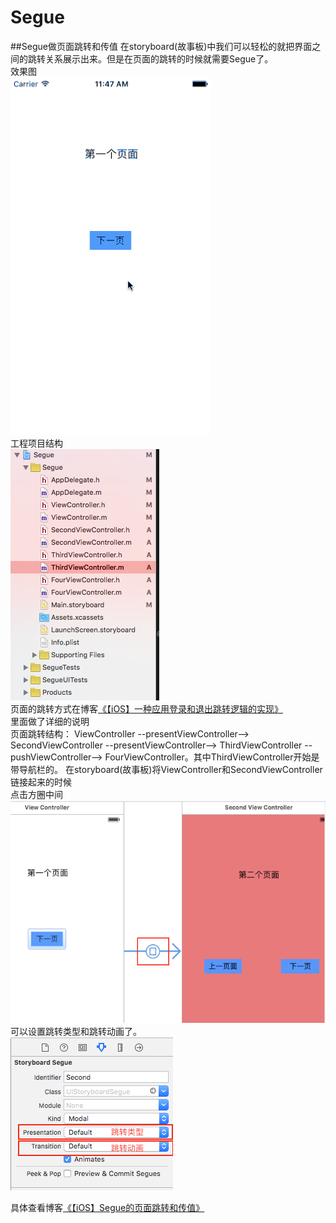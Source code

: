 # Segue
##Segue做页面跳转和传值
在storyboard(故事板)中我们可以轻松的就把界面之间的跳转关系展示出来。但是在页面的跳转的时候就需要Segue了。<br>
效果图<br> 
![](https://github.com/zhuming3834/Segue/blob/master/segue.gif)<br>
工程项目结构<br>
![](https://github.com/zhuming3834/Segue/blob/master/屏幕快照%202016-01-16%20上午10.44.13.png)<br>
页面的跳转方式在博客[《【iOS】一种应用登录和退出跳转逻辑的实现》](http://blog.csdn.net/zhuming3834/article/details/50365780)<br>
里面做了详细的说明<br>
页面跳转结构：
ViewController --presentViewController--> SecondViewController --presentViewController--> ThirdViewController --pushViewController--> FourViewController。其中ThirdViewController开始是带导航栏的。
在storyboard(故事板)将ViewController和SecondViewController链接起来的时候<br>
点击方圈中间<br>
![](https://github.com/zhuming3834/Segue/blob/master/屏幕快照%202016-01-16%20上午10.53.13.png)<br>
可以设置跳转类型和跳转动画了。<br>
![](https://github.com/zhuming3834/Segue/blob/master/屏幕快照%202016-01-16%20上午10.53.28.png)<br>

具体查看博客[《【iOS】Segue的页面跳转和传值》](http://blog.csdn.net/zhuming3834/article/details/50527101)<br>
